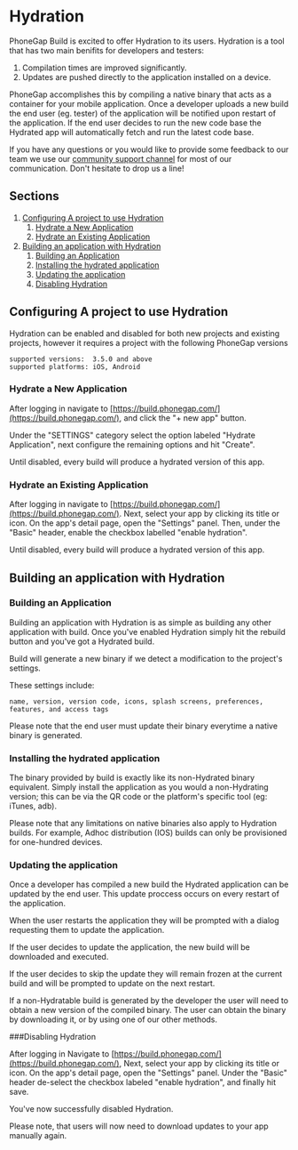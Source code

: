 # Hydration

PhoneGap Build is excited to offer Hydration to its users. Hydration is a tool that has two main benifits for developers and testers:

1. Compilation times are improved significantly.
2. Updates are pushed directly to the application installed on a device.

PhoneGap accomplishes this by compiling a native binary that acts as a container for your mobile application. Once a developer uploads a new build the end user (eg. tester) of the application will be notified upon restart of the application. If the end user decides to run the new code base the Hydrated app will automatically fetch and run the latest code base.

If you have any questions or you would like to provide some feedback to our team we use our [community support channel](http://community.phonegap.com) for most of our communication. Don't hesitate to drop us a line!

## Sections

1. [Configuring A project to use Hydration](#create_hydration_build)
    1. [Hydrate a New Application](#new_build_project)
    2. [Hydrate an Existing Application](#existing_build_project)
2. [Building an application with Hydration](#build_app)
    1. [Building an Application](#build_application)
    2. [Installing the hydrated application](#installing_application)
    3. [Updating the application](#update_application)
    4. [Disabling Hydration](#disable_hydration)
    
<a name="create_hydration_build"></a>
## Configuring A project to use Hydration

Hydration can be enabled and disabled for both new projects and existing projects, however it requires a project with the following PhoneGap versions

    supported versions:  3.5.0 and above
    supported platforms: iOS, Android 

<a name="new_build_project"></a>
### Hydrate a New Application

After logging in navigate to [https://build.phonegap.com/](https://build.phonegap.com/), and click the "+ new app" button.

Under the "SETTINGS" category select the option labeled "Hydrate Application", next configure the remaining options and hit "Create".

Until disabled, every build will produce a hydrated version of this app.

<a name="existing_build_project"></a>
### Hydrate an Existing Application

After logging in navigate to [https://build.phonegap.com/](https://build.phonegap.com/). Next, select your app by clicking its title or icon. On the app's detail page, open the "Settings" panel. Then, under the "Basic" header, enable the checkbox labelled "enable hydration".

Until disabled, every build will produce a hydrated version of this app.

<a name="build_app"></a>
## Building an application with Hydration

<a name="build_application"></a>
### Building an Application

Building an application with Hydration is as simple as building any other application with build. Once you've enabled Hydration simply hit the rebuild button and you've got a Hydrated build.

Build will generate a new binary if we detect a modification to the project's settings.

These settings include:

    name, version, version code, icons, splash screens, preferences,
    features, and access tags

Please note that the end user must update their binary everytime a native binary is generated.

<a name="installing_application"></a>
### Installing the hydrated application

The binary provided by build is exactly like its non-Hydrated binary equivalent. Simply install the application as you would a non-Hydrating version; this can be via the QR code or the platform's specific tool (eg: iTunes, adb).

Please note that any limitations on native binaries also apply to Hydration builds. For example, Adhoc distribution (IOS) builds can only be provisioned for one-hundred devices.

<a name="update_application"></a>
### Updating the application

Once a developer has compiled a new build the Hydrated application can be updated by the end user. This update proccess occurs on every restart of the application.

When the user restarts the application they will be prompted with a dialog requesting them to update the application.

If the user decides to update the application, the new build will be downloaded and executed.

If the user decides to skip the update they will remain frozen at the current build and will be prompted to update on the next restart.

If a non-Hydratable build is generated by the developer the user will need to obtain a new version of the compiled binary. The user can obtain the binary by downloading it, or by using one of our other methods.

<a name="disable_hydration"></a>
###Disabling Hydration 

After logging in Navigate to [https://build.phonegap.com/](https://build.phonegap.com/), Next, select your app by clicking its title or icon. On the app's detail page, open the "Settings" panel. Under the "Basic" header de-select the checkbox labeled "enable hydration", and finally hit save.

You've now successfully disabled Hydration.

Please note, that users will now need to download updates to your app manually again. 
